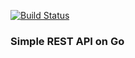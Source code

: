 [![Build Status](https://travis-ci.org/KlimDos/exercism_traning.svg?branch=master)](https://travis-ci.org/KlimDos/exercism_traning)

### Simple REST API on Go